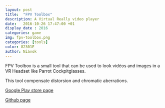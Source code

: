 ```yaml
---
layout: post
title:  "FPV Toolbox"
description: A Virtual Really video player
date:   2016-10-26 17:47:00 +01
display_date : 2016
categories: game
img: fpv-toolbox.png
categories: [tools]
color: 82301E
author: Niavok
---
```


FPV Toolbox is a small tool that can be used to look vidéos and images in a VR Headset like Parrot Cockpitglasses.

This tool compensate distorsion and chromatic aberrations.

[Google Play store page](https://play.google.com/store/apps/details?id=com.niavok.fpvtoolbox)

[Github page](https://github.com/niavok/fpvtoolbox)
